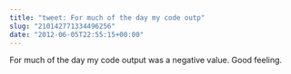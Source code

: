 ```yaml
---
title: "tweet: For much of the day my code outp"
slug: "210142771334496256"
date: "2012-06-05T22:55:15+00:00"
---
```

For much of the day my code output was a negative value. Good feeling.